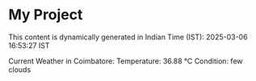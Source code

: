 # My Project

This content is dynamically generated in Indian Time (IST): 2025-03-06 16:53:27 IST


Current Weather in Coimbatore:
Temperature: 36.88 °C
Condition: few clouds
